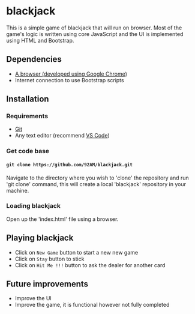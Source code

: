 # blackjack

This is a simple game of blackjack that will run on browser. Most of the game's logic is written using core JavaScript and the UI is implemented using HTML and Bootstrap.

## Dependencies

* [A browser (developed using Google Chrome)](https://www.google.com/chrome/)
* Internet connection to use Bootstrap scripts

## Installation

### Requirements

* [Git](https://git-scm.com/downloads)
* Any text editor (recommend [VS Code](https://code.visualstudio.com/))

### Get code base

#### `git clone https://github.com/92AM/blackjack.git`

Navigate to the directory where you wish to 'clone' the repository and run 'git clone' command, this will create a local 'blackjack' repository in your machine.

### Loading blackjack

Open up the 'index.html' file using a browser.

## Playing blackjack

* Click on `New Game` button to start a new new game
* Click on `Stay` button to stick
* Click on `Hit Me !!!` button to ask the dealer for another card

## Future improvements

* Improve the UI
* Improve the game, it is functional however not fully completed
